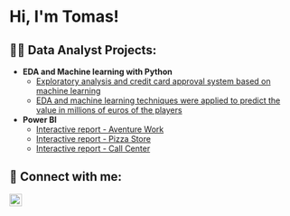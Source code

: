 <h1>Hi, I'm Tomas!</h1>

<h2>👨‍💻 Data Analyst Projects:</h2>

- <b>EDA and Machine learning with Python</b>
  - [Exploratory analysis and credit card approval system based on machine learning](https://github.com/tomsierra77/Credit_card_project)
  - [EDA and machine learning techniques were applied to predict the value in millions of euros of the players](https://github.com/tomsierra77/Fifa_21_project) 
- <b>Power BI</b>
  - [Interactive report - Aventure Work](https://github.com/tomsierra77/Adventure_report_power_BI)
  - [Interactive report - Pizza Store](https://github.com/tomsierra77/Pizza_report_Power_BI)
  - [Interactive report - Call Center](https://github.com/tomsierra77/Call_center_project/)

<h2> 🤳 Connect with me:</h2>

[<img align="left" alt="Tomas Sierra | LinkedIn" width="22px" src="https://cdn.jsdelivr.net/npm/simple-icons@v3/icons/linkedin.svg" />][linkedin]

[linkedin]: https://www.linkedin.com/in/tomas-sierra-data-analyst/

